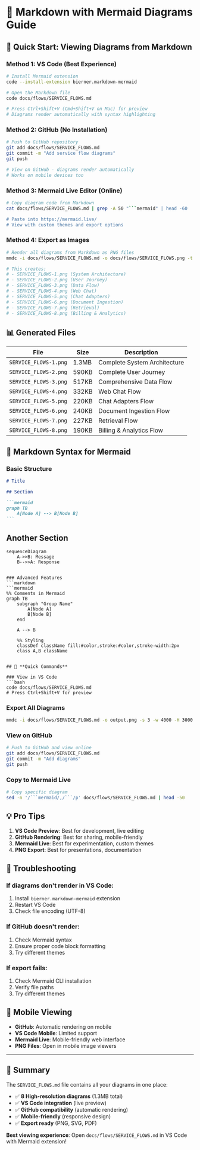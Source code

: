# 📝 Markdown with Mermaid Diagrams Guide

## 🎯 **Quick Start: Viewing Diagrams from Markdown**

### **Method 1: VS Code (Best Experience)**

```bash
# Install Mermaid extension
code --install-extension bierner.markdown-mermaid

# Open the Markdown file
code docs/flows/SERVICE_FLOWS.md

# Press Ctrl+Shift+V (Cmd+Shift+V on Mac) for preview
# Diagrams render automatically with syntax highlighting
```

### **Method 2: GitHub (No Installation)**

```bash
# Push to GitHub repository
git add docs/flows/SERVICE_FLOWS.md
git commit -m "Add service flow diagrams"
git push

# View on GitHub - diagrams render automatically
# Works on mobile devices too
```

### **Method 3: Mermaid Live Editor (Online)**

````bash
# Copy diagram code from Markdown
cat docs/flows/SERVICE_FLOWS.md | grep -A 50 "```mermaid" | head -60

# Paste into https://mermaid.live/
# View with custom themes and export options
````

### **Method 4: Export as Images**

```bash
# Render all diagrams from Markdown as PNG files
mmdc -i docs/flows/SERVICE_FLOWS.md -o docs/flows/SERVICE_FLOWS.png -t dark -b white -s 3

# This creates:
# - SERVICE_FLOWS-1.png (System Architecture)
# - SERVICE_FLOWS-2.png (User Journey)
# - SERVICE_FLOWS-3.png (Data Flow)
# - SERVICE_FLOWS-4.png (Web Chat)
# - SERVICE_FLOWS-5.png (Chat Adapters)
# - SERVICE_FLOWS-6.png (Document Ingestion)
# - SERVICE_FLOWS-7.png (Retrieval)
# - SERVICE_FLOWS-8.png (Billing & Analytics)
```

## 📊 **Generated Files**

| File                  | Size  | Description                  |
| --------------------- | ----- | ---------------------------- |
| `SERVICE_FLOWS-1.png` | 1.3MB | Complete System Architecture |
| `SERVICE_FLOWS-2.png` | 590KB | Complete User Journey        |
| `SERVICE_FLOWS-3.png` | 517KB | Comprehensive Data Flow      |
| `SERVICE_FLOWS-4.png` | 332KB | Web Chat Flow                |
| `SERVICE_FLOWS-5.png` | 220KB | Chat Adapters Flow           |
| `SERVICE_FLOWS-6.png` | 240KB | Document Ingestion Flow      |
| `SERVICE_FLOWS-7.png` | 227KB | Retrieval Flow               |
| `SERVICE_FLOWS-8.png` | 190KB | Billing & Analytics Flow     |

## 🎨 **Markdown Syntax for Mermaid**

### Basic Structure

````markdown
# Title

## Section

```mermaid
graph TB
    A[Node A] --> B[Node B]
```
````

## Another Section

```mermaid
sequenceDiagram
    A->>B: Message
    B-->>A: Response
```

````

### Advanced Features
```markdown
```mermaid
%% Comments in Mermaid
graph TB
    subgraph "Group Name"
        A[Node A]
        B[Node B]
    end

    A --> B

    %% Styling
    classDef className fill:#color,stroke:#color,stroke-width:2px
    class A,B className
````

````

## 🚀 **Quick Commands**

### View in VS Code
```bash
code docs/flows/SERVICE_FLOWS.md
# Press Ctrl+Shift+V for preview
````

### Export All Diagrams

```bash
mmdc -i docs/flows/SERVICE_FLOWS.md -o output.png -s 3 -w 4000 -H 3000
```

### View on GitHub

```bash
# Push to GitHub and view online
git add docs/flows/SERVICE_FLOWS.md
git commit -m "Add diagrams"
git push
```

### Copy to Mermaid Live

````bash
# Copy specific diagram
sed -n '/```mermaid/,/```/p' docs/flows/SERVICE_FLOWS.md | head -50
````

## 💡 **Pro Tips**

1. **VS Code Preview**: Best for development, live editing
2. **GitHub Rendering**: Best for sharing, mobile-friendly
3. **Mermaid Live**: Best for experimentation, custom themes
4. **PNG Export**: Best for presentations, documentation

## 🔧 **Troubleshooting**

### If diagrams don't render in VS Code:

1. Install `bierner.markdown-mermaid` extension
2. Restart VS Code
3. Check file encoding (UTF-8)

### If GitHub doesn't render:

1. Check Mermaid syntax
2. Ensure proper code block formatting
3. Try different themes

### If export fails:

1. Check Mermaid CLI installation
2. Verify file paths
3. Try different themes

## 📱 **Mobile Viewing**

- **GitHub**: Automatic rendering on mobile
- **VS Code Mobile**: Limited support
- **Mermaid Live**: Mobile-friendly web interface
- **PNG Files**: Open in mobile image viewers

---

## 🎯 **Summary**

The `SERVICE_FLOWS.md` file contains all your diagrams in one place:

- ✅ **8 High-resolution diagrams** (1.3MB total)
- ✅ **VS Code integration** (live preview)
- ✅ **GitHub compatibility** (automatic rendering)
- ✅ **Mobile-friendly** (responsive design)
- ✅ **Export ready** (PNG, SVG, PDF)

**Best viewing experience**: Open `docs/flows/SERVICE_FLOWS.md` in VS Code with Mermaid extension!
